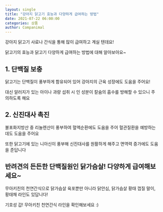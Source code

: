 ```yaml
---
layout: single
title: "강아지 닭고기 효능과 다양하게 급여하는 방법"
date: 2021-07-22 06:00:00
categories: 상품
author: Companimal
---
```


강아지 닭고기 사료나 간식을 통해 많이 급여하고 계실 텐데요!

닭고기의 효능과 닭고기 다양하게 급여하는 방법에 대해 알아보아요~

## 1. 단백질 보충

닭고기는 단백질이 풍부하게 함유되어 있어 강아지의 근육 성장에도 도움을 주어요!

대신 알러지가 있는 아이나 과량 섭취 시 인 성분이 칼슘의 흡수를 방해할 수 있으니 주의하도록 해요

## 2. 신진대사 촉진

불포화지방산 중 리놀렌산이 풍부하여 혈액순환에도 도움을 주어 혈관질환을 예방하는데도 도움을 주어요

또한 닭고기에 있는 니아신이 풍부해 신진대사를 원활하게 해주고 면역력 증가에도 도움을 준답니다

## 반려견의 든든한 단백질원인 닭가슴살! 다양하게 급여해보세요~

무아키친의 천연간식으로 닭가슴살 육포뿐만 아니라 닭안심, 닭가슴살 황태 껍질 말이, 황태채 라인도 있답니다!

기호성 갑! 무아키친 천연간식 라인을 확인해보세요 :)
